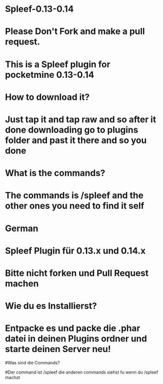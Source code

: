 # Spleef-0.13-0.14
# Please Don't Fork and make a pull request.
# This is a Spleef plugin for pocketmine 0.13-0.14

# How to download it?

# Just tap it and tap raw and so after it done downloading go to plugins folder and past it there and so you done

# What is the commands?

# The commands is /spleef and the other ones you need to find it self

# German

# Spleef Plugin für 0.13.x und 0.14.x

# Bitte nicht forken und Pull Request machen

# Wie du es Installierst?

# Entpacke es und packe die .phar datei in deinen Plugins ordner und starte deinen Server neu!

#Was sind die Commands?

#Der command ist /spleef die anderen commands siehst fu wenn du /spleef machst
